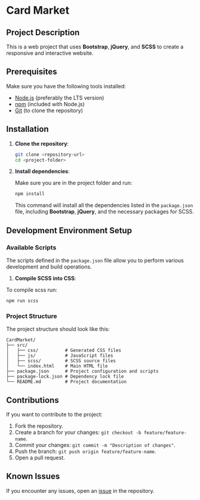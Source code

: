 # Card Market

## Project Description

This is a web project that uses **Bootstrap**, **jQuery**, and **SCSS** to create a responsive and interactive website.

## Prerequisites

Make sure you have the following tools installed:

- [Node.js](https://nodejs.org/) (preferably the LTS version)
- [npm](https://www.npmjs.com/) (included with Node.js)
- [Git](https://git-scm.com/) (to clone the repository)

## Installation

1. **Clone the repository**:

   ```bash
   git clone <repository-url>
   cd <project-folder>
   ```

2. **Install dependencies**:

   Make sure you are in the project folder and run:

   ```bash
   npm install
   ```

   This command will install all the dependencies listed in the `package.json` file, including **Bootstrap**, **jQuery**, and the necessary packages for SCSS.

## Development Environment Setup

### Available Scripts

The scripts defined in the `package.json` file allow you to perform various development and build operations.

1. **Compile SCSS into CSS**:
  
  To compile scss run:

  ```bash
  npm run scss
  ```

### Project Structure

The project structure should look like this:

```text
CardMarket/
├── src/
│   ├── css/          # Generated CSS files
│   ├── js/           # JavaScript files
│   ├── scss/         # SCSS source files
│   └── index.html    # Main HTML file
├── package.json      # Project configuration and scripts
├── package-lock.json # Dependency lock file
└── README.md         # Project documentation
```

## Contributions

If you want to contribute to the project:

1. Fork the repository.
2. Create a branch for your changes: `git checkout -b feature/feature-name`.
3. Commit your changes: `git commit -m "Description of changes"`.
4. Push the branch: `git push origin feature/feature-name`.
5. Open a pull request.

## Known Issues

If you encounter any issues, open an [issue](https://github.com/ErPollo07/CardMarket/issues) in the repository.
